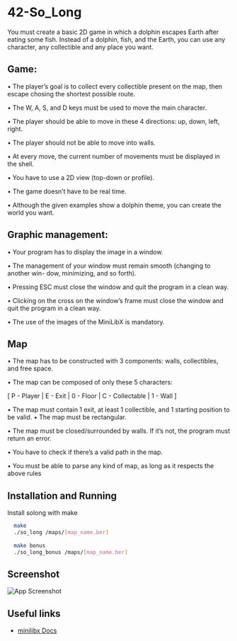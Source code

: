 
# 42-So_Long

You must create a basic 2D game in which a dolphin escapes Earth after eating some fish. Instead of a dolphin, fish, and the Earth, you can use any
character, any collectible and any place you want.

## Game:

• The player’s goal is to collect every collectible present on the map, then escape
chosing the shortest possible route.

• The W, A, S, and D keys must be used to move the main character.

• The player should be able to move in these 4 directions: up, down, left, right.

• The player should not be able to move into walls.

• At every move, the current number of movements must be displayed in the shell.

• You have to use a 2D view (top-down or profile).

• The game doesn’t have to be real time.

• Although the given examples show a dolphin theme, you can create the world you want.

## Graphic management:

• Your program has to display the image in a window.

• The management of your window must remain smooth (changing to another win-
  dow, minimizing, and so forth).

• Pressing ESC must close the window and quit the program in a clean way.

• Clicking on the cross on the window’s frame must close the window and quit the
program in a clean way.

• The use of the images of the MiniLibX is mandatory.

## Map
• The map has to be constructed with 3 components: walls, collectibles, and free
space.

• The map can be composed of only these 5 characters:

[ P - Player | E - Exit | 0 - Floor | C - Collectable | 1 - Wall ]

• The map must contain 1 exit, at least 1 collectible, and 1 starting position to
be valid.
• The map must be rectangular.

• The map must be closed/surrounded by walls. If it’s not, the program must return
an error.

• You have to check if there’s a valid path in the map.

• You must be able to parse any kind of map, as long as it respects the above rules









## Installation and Running

Install solong with make

```bash
  make
  ./so_long /maps/[map_name.ber]
  
  make bonus
  ./so_long_bonus /maps/[map_name.ber]
```
    
## Screenshot
![App Screenshot](https://i.imgur.com/exiohV2.gif)


## Useful links

 - [minilibx Docs](https://harm-smits.github.io/42docs/libs/minilibx)


